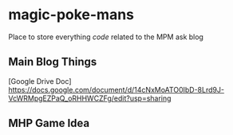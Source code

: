 # magic-poke-mans
Place to store everything *code* related to the MPM ask blog

## Main Blog Things
[Google Drive Doc] https://docs.google.com/document/d/14cNxMoATO0IbD-8Lrd9J-VcWRMpgEZPaQ_oRHHWCZFg/edit?usp=sharing

## MHP Game Idea
